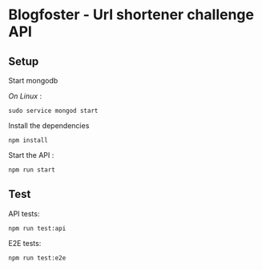 Blogfoster - Url shortener challenge API
========================================

Setup
-----

Start mongodb

*On Linux* :

    sudo service mongod start

Install the dependencies

    npm install

Start the API :

    npm run start

Test
----

API tests:

    npm run test:api

E2E tests:

    npm run test:e2e



